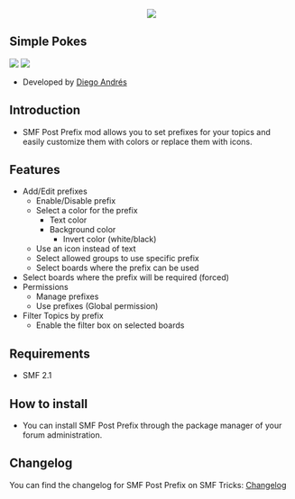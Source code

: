  <p align="center">
    <img src="https://smftricks.com/logos/logo.png">
 </p>
 
## Simple Pokes
<img src="https://img.shields.io/badge/License-MPL 2.0-a05a3f?style=flat-square"> <img src="https://img.shields.io/badge/SMF-2.1-3f73a0?style=flat-square">

- Developed by [Diego Andrés](https://github.com/DiegoAndresCortes)

## Introduction
* SMF Post Prefix mod allows you to set prefixes for your topics and easily customize them with colors or replace them with icons.

## Features
- Add/Edit prefixes
  - Enable/Disable prefix
  - Select a color for the prefix
    - Text color
    - Background color
	  - Invert color (white/black)
  - Use an icon instead of text
  - Select allowed groups to use specific prefix
  - Select boards where the prefix can be used
- Select boards where the prefix will be required (forced)
- Permissions
  - Manage prefixes
  - Use prefixes (Global permission)
- Filter Topics by prefix
  - Enable the filter box on selected boards

## Requirements
* SMF 2.1

## How to install
* You can install SMF Post Prefix through the package manager of your forum administration.

## Changelog
You can find the changelog for SMF Post Prefix on SMF Tricks: [Changelog](https://smftricks.com/index.php?topic=795.0)


